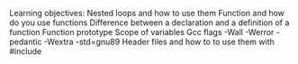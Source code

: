 Learning objectives:
Nested loops and how to use them
Function and how do you use functions
Difference between a declaration and a definition of a function
Function prototype
Scope of variables
Gcc flags -Wall -Werror -pedantic -Wextra -std=gnu89
Header files and how to to use them with #include